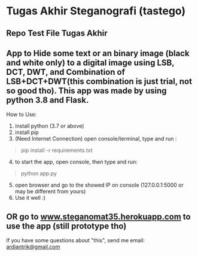 # Tugas Akhir Steganografi (tastego)
Repo Test File Tugas Akhir
----------------------
App to Hide some text or an binary image (black and white only) to a digital image using LSB, DCT, DWT, and Combination of LSB+DCT+DWT(this combination is just trial, not so good tho). This app was made by using python 3.8 and Flask.
----------------------
How to Use:
1. install python (3.7 or above)
2. install pip
3. (Need Internet Connection) open console/terminal, type and run :
>pip install -r requirements.txt
4. to start the app, open console, then type and run:
>python app.py
5. open browser and go to the showed IP on console (127.0.0.1:5000 or may be different from yours)
6. Use it well :)

OR go to www.steganomat35.herokuapp.com to use the app (still prototype tho)
-----------------------------------------
If you have some questions about "this", send me email: ardiantrik@gmail.com

